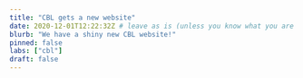 ```yaml
---
title: "CBL gets a new website"
date: 2020-12-01T12:22:32Z # leave as is (unless you know what you are doing ^^)
blurb: "We have a shiny new CBL website!"
pinned: false
labs: ["cbl"] 
draft: false
---
```


<!-- Each news item gets a full page of its own in addition to its presence in the front-page news feed; the body of that page is populated by any content you might want to enter below in Markdown format -->


